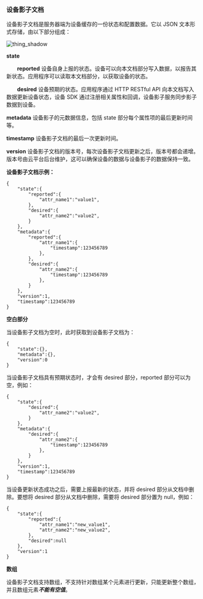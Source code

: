 ### 设备影子文档

设备影子文档是服务器端为设备缓存的一份状态和配置数据。它以 JSON 文本形式存储，由以下部分组成：

![thing_shadow](http://imgcache.tcecqpoc.fsphere.cn/image/qzonestyle.gtimg.cn/qzone/vas/opensns/res/doc/6655A71D-C1A3-4B97-9B5D-512D386BCD00.png)

**state**

&ensp;&ensp;&ensp;&ensp;**reported**
设备自身上报的状态。设备可以向本文档部分写入数据，以报告其新状态。应用程序可以读取本文档部分，以获取设备的状态。

&ensp;&ensp;&ensp;&ensp;**desired**
设备预期的状态。应用程序通过 HTTP RESTful API 向本文档写入数据更新设备状态，设备 SDK 通过注册相关属性和回调，设备影子服务同步影子数据到设备。

**metadata**
设备影子的元数据信息，包括 state 部分每个属性项的最后更新时间等。

**timestamp**
设备影子文档的最后一次更新时间。

**version**
设备影子文档的版本号，每次设备影子文档更新之后，版本号都会递增。版本号由云平台后台维护，这可以确保设备的数据与设备影子的数据保持一致。



**设备影子文档示例：**

```
{
	"state":{
		"reported":{
			"attr_name1":"value1",
		},
		"desired":{
			"attr_name2":"value2",
		}
	},
	"metadata":{
		"reported":{
			"attr_name1":{
				"timestamp":123456789
			},	
		},
		"desired":{
			"attr_name2":{
				"timestamp":123456789
			},		
		}
	},
	"version":1,
	"timestamp":123456789
}
```

**空白部分**

当设备影子文档为空时，此时获取到设备影子文档为：

```
{
	"state":{},
	"metadata":{},
	"version":0
}
```

当设备影子文档具有预期状态时，才会有 desired 部分，reported 部分可以为空，例如：

```
{
	"state":{
		"desired":{
			"attr_name2":"value2",
		}
	},
	"metadata":{
		"desired":{
			"attr_name2":{
				"timestamp":123456789
			},		
		}
	},
	"version":1,
	"timestamp":123456789
}
```

当设备更新状态成功之后，需要上报最新的状态，并将 desired 部分从文档中删除。要想将 desired 部分从文档中删除，需要将 desired 部分置为 null，例如：

```
{
	"state":{
		"reported":{
			"attr_name1":"new_value1",
			"attr_name2":"new_value2",
		},
		"desired":null
	},
	"version":1
}
```

**数组**

设备影子文档支持数组，不支持针对数组某个元素进行更新，只能更新整个数组，并且数组元素***不能有空值***。